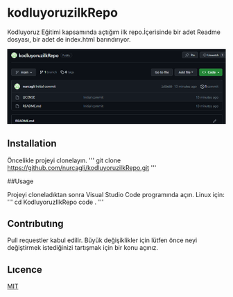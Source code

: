 # kodluyoruzilkRepo

Kodluyoruz Eğitimi kapsamında açtığım ilk repo.İçerisinde bir adet Readme dosyası, bir adet de index.html barındırıyor.

![Proje Görseli](image.png)

## Installation

Öncelikle projeyi clonelayın.
'''
git clone https://github.com/nurcagli/kodluyoruzilkRepo.git
'''

##Usage 

Projeyi cloneladıktan sonra Visual Studio Code programında açın.
Linux için:
'''
cd KodluyoruzIlkRepo
code .
'''

## Contrıbutıng

Pull requestler kabul edilir. Büyük değişiklikler için lütfen önce neyi değiştirmek istediğinizi tartışmak için bir konu açınız.

## Lıcence

[MIT](https://choosealicense.com/licenses/mit/)





